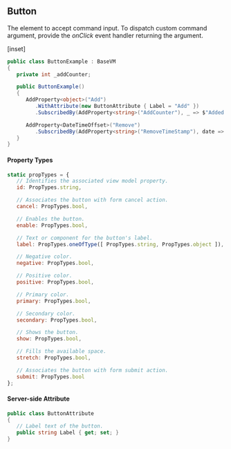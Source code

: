 ﻿## Button

The element to accept command input. To dispatch custom command argument, provide the _onClick_ event handler returning the argument.

[inset]

```csharp
public class ButtonExample : BaseVM
{
   private int _addCounter;

   public ButtonExample()
   {
      AddProperty<object>("Add")
         .WithAttribute(new ButtonAttribute { Label = "Add" })
         .SubscribedBy(AddProperty<string>("AddCounter"), _ => $"Added: {++_addCounter}");

      AddProperty<DateTimeOffset>("Remove")
         .SubscribedBy(AddProperty<string>("RemoveTimeStamp"), date => $"Removed: {date.ToString("T")}");
   }
}
```

#### Property Types

```jsx
static propTypes = {
   // Identifies the associated view model property.
   id: PropTypes.string,

   // Associates the button with form cancel action.
   cancel: PropTypes.bool,

   // Enables the button.
   enable: PropTypes.bool,

   // Text or component for the button's label.
   label: PropTypes.oneOfType([ PropTypes.string, PropTypes.object ]),

   // Negative color.
   negative: PropTypes.bool,

   // Positive color.
   positive: PropTypes.bool,

   // Primary color.
   primary: PropTypes.bool,

   // Secondary color.
   secondary: PropTypes.bool,

   // Shows the button.
   show: PropTypes.bool,

   // Fills the available space.
   stretch: PropTypes.bool,

   // Associates the button with form submit action.
   submit: PropTypes.bool
};
```

#### Server-side Attribute

```csharp
public class ButtonAttribute
{
   // Label text of the button.
   public string Label { get; set; }
}
```